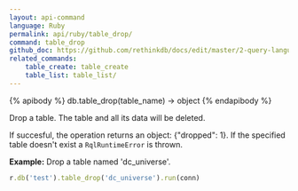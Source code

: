 ```yaml
---
layout: api-command 
language: Ruby
permalink: api/ruby/table_drop/
command: table_drop
github_doc: https://github.com/rethinkdb/docs/edit/master/2-query-language/api/ruby/manipulating-tables/table_drop.md
related_commands:
    table_create: table_create
    table_list: table_list/
---
```


{% apibody %}
db.table_drop(table_name) → object
{% endapibody %}

Drop a table. The table and all its data will be deleted.

If succesful, the operation returns an object: {"dropped": 1}. If the specified table
doesn't exist a `RqlRuntimeError` is thrown.

__Example:__ Drop a table named 'dc_universe'.

```rb
r.db('test').table_drop('dc_universe').run(conn)
```

